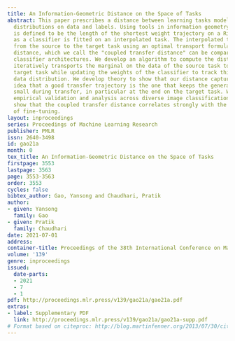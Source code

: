 ```yaml
---
title: An Information-Geometric Distance on the Space of Tasks
abstract: This paper prescribes a distance between learning tasks modeled as joint
  distributions on data and labels. Using tools in information geometry, the distance
  is defined to be the length of the shortest weight trajectory on a Riemannian manifold
  as a classifier is fitted on an interpolated task. The interpolated task evolves
  from the source to the target task using an optimal transport formulation. This
  distance, which we call the "coupled transfer distance" can be compared across different
  classifier architectures. We develop an algorithm to compute the distance which
  iteratively transports the marginal on the data of the source task to that of the
  target task while updating the weights of the classifier to track this evolving
  data distribution. We develop theory to show that our distance captures the intuitive
  idea that a good transfer trajectory is the one that keeps the generalization gap
  small during transfer, in particular at the end on the target task. We perform thorough
  empirical validation and analysis across diverse image classification datasets to
  show that the coupled transfer distance correlates strongly with the difficulty
  of fine-tuning.
layout: inproceedings
series: Proceedings of Machine Learning Research
publisher: PMLR
issn: 2640-3498
id: gao21a
month: 0
tex_title: An Information-Geometric Distance on the Space of Tasks
firstpage: 3553
lastpage: 3563
page: 3553-3563
order: 3553
cycles: false
bibtex_author: Gao, Yansong and Chaudhari, Pratik
author:
- given: Yansong
  family: Gao
- given: Pratik
  family: Chaudhari
date: 2021-07-01
address:
container-title: Proceedings of the 38th International Conference on Machine Learning
volume: '139'
genre: inproceedings
issued:
  date-parts:
  - 2021
  - 7
  - 1
pdf: http://proceedings.mlr.press/v139/gao21a/gao21a.pdf
extras:
- label: Supplementary PDF
  link: http://proceedings.mlr.press/v139/gao21a/gao21a-supp.pdf
# Format based on citeproc: http://blog.martinfenner.org/2013/07/30/citeproc-yaml-for-bibliographies/
---
```


